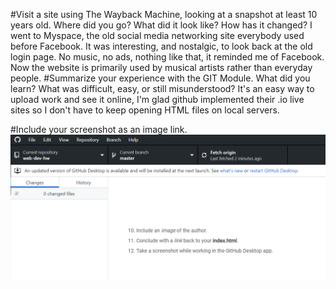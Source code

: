 #Visit a site using The Wayback Machine, looking at a snapshot at least 10 years old. Where did you go? What did it look like? How has it changed?
I went to Myspace, the old social media networking site everybody used before Facebook. It was interesting, and nostalgic, to look back at the old login page.
No music, no ads, nothing like that, it reminded me of Facebook. Now the website is primarily used by musical artists rather than everyday people.
#Summarize your experience with the GIT Module. What did you learn? What was difficult, easy, or still misunderstood?
It's an easy way to upload work and see it online, I'm glad github implemented their  .io live sites so I don't have to keep opening HTML files on local servers.

#Include your screenshot as an image link.
![MyScreenshot](assignment-04/images/screenshotofgithub.png)
